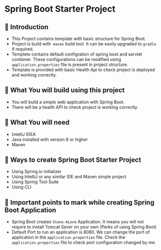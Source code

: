 # Spring Boot Starter Project

## 📌 Introduction
* This Project contains template with basic structure for Spring Boot.<br>
* Project is build with` maven` build tool. It can be easily upgraded to `gradle` if required.<br>
* Templete contains default configration of spring boot and servlet container. These configurations can be modified  using  `application.properties` file is present in project structure.<br>
* Template is provided with basic Health Api to check project is deployed and working correctly.



## 📌 What You will build using this project
* You will build a simple web application with Spring Boot.<br>
* There will be a health API to check project is working correctly.<br>

## 📌 What You will need
*  IntelliJ IDEA<br>
*  Java installed with version 8 or higher<br>
*  Maven<br>

## 📌 Ways to create Spring Boot Starter Project
*  Using Spring.io initializer<br>
* Using IntelliJ or any similar IDE and Maven simple project<br>
* Using Spring Tool Suite <br>
* Using CLI<br>



## 📌 Important points to mark while creating Spring Boot Application
* Spring Boot creates ```Stane-ALone``` Application. It means you will not require to install Tomcat Sever on your own (Perks of using Spring Boot)<br>
* Default Port to run an application is 8080. We can change the port of application in the `application.properties` file. Check the `application.properties` file to check port configuration changed by me.
